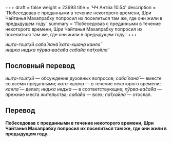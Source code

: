 +++
draft = false
weight = 23693
title = 'ЧЧ Антйа 10.54'
description = 'Побеседовав с преданными в течение некоторого времени, Шри Чайтанья Махапрабху попросил их поселиться там же, где они жили в предыдущем году.'
summary = 'Побеседовав с преданными в течение некоторого времени, Шри Чайтанья Махапрабху попросил их поселиться там же, где они жили в предыдущем году.'
+++

_ишт̣а-гошт̣хӣ саба̄ лан̃а̄ ката-кшан̣а каила̄  
ниджа ниджа пӯрва-ва̄са̄йа саба̄йа па̄т̣ха̄ила̄_

## Пословный перевод

_ишт̣а_\-_гошт̣хӣ_ — обсуждение духовных вопросов; _саба̄_ _лан̃а̄_ — вместе со всеми преданными; _ката_\-_кшан̣а_ — в течение некоторого времени; _каила̄_ — делал; _ниджа_ _ниджа_ — в соответствующие; _пӯрва_\-_ва̄са̄йа_ — прежние места жительства; _саба̄йа_ — всех; _па̄т̣ха̄ила̄_ — отослал.

## Перевод

**Побеседовав с преданными в течение некоторого времени, Шри Чайтанья Махапрабху попросил их поселиться там же, где они жили в предыдущем году.**
